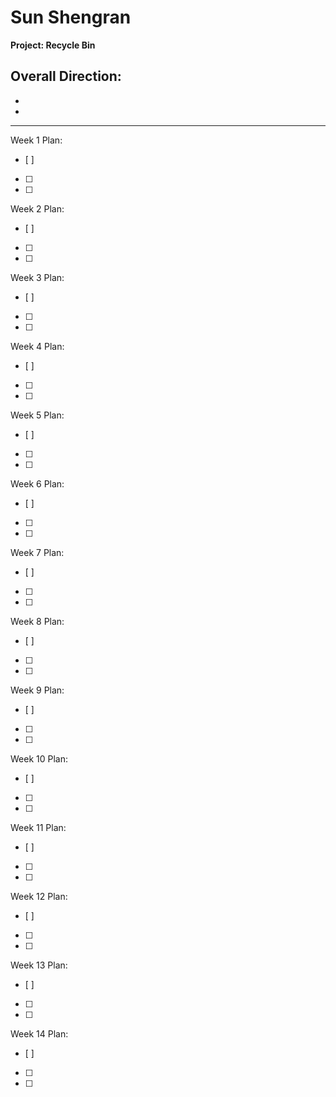 # Sun Shengran

**Project: Recycle Bin**

Overall Direction:
- 
- 
- 

---

Week 1 Plan:
- [ ] 
- [ ] 
- [ ] 

Week 2 Plan:
- [ ] 
- [ ] 
- [ ] 

Week 3 Plan:
- [ ] 
- [ ] 
- [ ] 

Week 4 Plan:
- [ ] 
- [ ] 
- [ ] 

Week 5 Plan:
- [ ] 
- [ ] 
- [ ] 

Week 6 Plan:
- [ ] 
- [ ] 
- [ ] 

Week 7 Plan:
- [ ] 
- [ ] 
- [ ] 

Week 8 Plan:
- [ ] 
- [ ] 
- [ ] 

Week 9 Plan:
- [ ] 
- [ ] 
- [ ] 

Week 10 Plan:
- [ ] 
- [ ] 
- [ ] 

Week 11 Plan:
- [ ] 
- [ ] 
- [ ] 

Week 12 Plan:
- [ ] 
- [ ] 
- [ ] 

Week 13 Plan:
- [ ] 
- [ ] 
- [ ] 

Week 14 Plan:
- [ ] 
- [ ] 
- [ ] 
